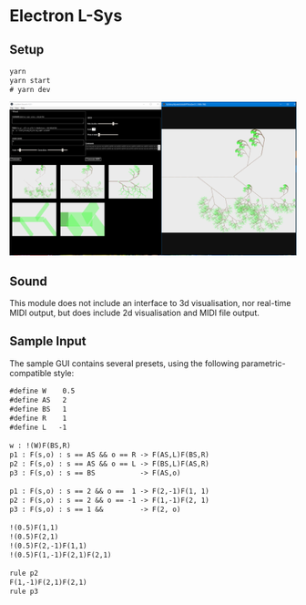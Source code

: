 # Electron L-Sys

## Setup

    yarn
    yarn start 
    # yarn dev

![Screenshot](readme.png?raw=true "Screenshot")

## Sound

This module does not include an interface to 3d visualisation, 
nor real-time MIDI output, but does include 2d visualisation and MIDI file output.

## Sample Input

The sample GUI contains several presets, using the following parametric-compatible style:

    #define W    0.5
    #define AS 	 2
    #define BS 	 1
    #define R    1
    #define L   -1

    w : !(W)F(BS,R)
    p1 : F(s,o) : s == AS && o == R -> F(AS,L)F(BS,R)
    p2 : F(s,o) : s == AS && o == L -> F(BS,L)F(AS,R)
    p3 : F(s,o) : s == BS	        -> F(AS,o)

    p1 : F(s,o) : s == 2 && o ==  1 -> F(2,-1)F(1, 1)
    p2 : F(s,o) : s == 2 && o == -1 -> F(1,-1)F(2, 1)
    p3 : F(s,o) : s == 1 &&         -> F(2, o)

    !(0.5)F(1,1)
    !(0.5)F(2,1)
    !(0.5)F(2,-1)F(1,1)
    !(0.5)F(1,-1)F(2,1)F(2,1)

    rule p2
    F(1,-1)F(2,1)F(2,1)
    rule p3
